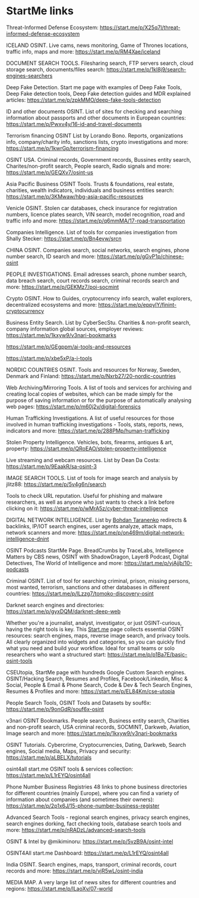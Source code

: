 # StartMe links

Threat-Informed Defense Ecosystem: https://start.me/p/X25q7l/threat-informed-defense-ecosystem

ICELAND OSINT. Live cams, news monitoring, Game of Thrones locations, traffic info, maps and more: https://start.me/p/RM4Xae/iceland

DOCUMENT SEARCH TOOLS. Filesharing search, FTP servers search, cloud storage search, documents/files search: https://start.me/p/1kl8j9/search-engines-searchers

Deep Fake Detection. Start me page with examples of Deep Fake Tools, Deep Fake detection tools, Deep Fake detection guides and MDR explained articles: https://start.me/p/zpkMMO/deep-fake-tools-detection

ID and other documents OSINT. List of sites for checking and searching information about passports and other documents in European countries: https://start.me/p/Pwxv4y/16-id-and-travel-documents

Terrorism financing OSINT List by Lorando Bono. Reports, organizations info, company/charity info, sanctions lists, crypto investigations and more: https://start.me/p/1kwrGp/terrorism-financing

OSINT USA. Criminal records, Government records, Bussines entity search, Charites/non-profit search, People search, Radio signals and more: https://start.me/p/GEQXv7/osint-us

Asia Pacific Business OSINT Tools. Trusts & foundations, real estate, charities, wealth indicators, individuals and business entities search: https://start.me/p/3KMwaw/hbg-asia-pacific-resources

Venicle OSINT. Stolen car databases, check insurance for registration numbers, licence plates search, VIN search, model recognition, road and traffic info and more: https://start.me/p/q6mmMA/17-road-transportation

Companies Intelligence. List of tools for companies investigation from Shally Stecker: https://start.me/p/Bn4evw/srcn

CHINA OSINT. Companies search, social networks, search engines, phone number search, ID search and more: https://start.me/p/gGvP1p/chinese-osint

PEOPLE INVESTIGATIONS. Email adresses search, phone number search, data breach search, court records search, criminal records search and more: https://start.me/p/GEKMz7/poi-socmint

Crypto OSINT. How to Guides, cryptocurrency info search, wallet explorers, decentralized ecosystems and more: https://start.me/p/eppylY/finint-cryptocurrency

Business Entity Search. List by CyberSecStu. Charities & non-profit search, company information global sources, employer reviews: https://start.me/p/1kxyw9/v3nari-bookmarks

https://start.me/p/GEgppm/ai-tools-and-resources

https://start.me/p/xbe5xP/a-i-tools

NORDIC COUNTRIES OSINT. Tools and resources for Norway, Sweden, Denmark and Finland: https://start.me/p/Nxrb27/20-nordic-countries

Web Archiving/Mirroring Tools. A list of tools and services for archiving and creating local copies of websites, which can be made simply for the purpose of saving information or for the purpose of automatically analysing web pages: https://start.me/p/m60j2v/digital-forensics

Human Trafficking Investigations. A list of useful resources for those involved in human trafficking investigations - Tools, stats, reports, news, indicators and more: https://start.me/p/288PMp/human-trafficking

Stolen Property Intelligence. Vehicles, bots, firearms, antiques & art, property: https://start.me/p/QRoEAO/stolen-property-intelligence

Live streaming and webcam resources. List by Dean Da Costa: https://start.me/p/9EaakR/sa-osint-3

IMAGE SEARCH TOOLS. List of tools for image search and analysis by jlitz88: https://start.me/p/5v4g6n/search

Tools to check URL reputation. Useful for phishing and malware researchers, as well as anyone who just wants to check a link before clicking on it: https://start.me/p/wMrA5z/cyber-threat-intelligence

DIGITAL NETWORK INTELLIGENCE. List by [Bohdan Taranenko](https://www.linkedin.com/in/bohdan-taranenko-a3609741/) redirects & backlinks, IP/IOT search engines, user agents analyze, attack maps, network scanners and more: https://start.me/p/on469m/digital-network-intelligence-dnint

OSINT Podcasts StartMe Page. BreadCrumbs by TraceLabs, Intelligence Matters by CBS news, OSINT with ShadowDragon, Layer8 Podcast, Digital Detectives, The World of Intelligence and more: https://start.me/p/vjAjjb/10-podcasts

Criminal OSINT. List of tool for searching criminal, prison, missing persons, most wanted, terrorism, sanctions and other databases in different countries: https://start.me/p/lLzzg7/tomoko-discovery-osint

Darknet search engines and directories: https://start.me/p/gyxDQM/darknet-deep-web

Whether you're a journalist, analyst, investigator, or just OSINT-curious, having the right tools is key. This [Start.me](http://Start.me) page collects essential OSINT resources: search engines, maps, reverse image search, and privacy tools. All clearly organized into widgets and categories, so you can quickly find what you need and build your workflow. Ideal for small teams or solo researchers who want a structured start: https://start.me/p/p1Ba7E/basic-osint-tools

CSEUtopia, StartMe page with hundreds Google Custom Search engines. OSINT/Hacking Search, Resumes and Profiles, Facebook/Linkedin, Misc & Social, People & Email & Phone Search, Code & Dev & Tech Search Engines, Resumes & Profiles and more: https://start.me/p/EL84Km/cse-utopia

People Search Tools, OSINT Tools and Datasets by souf6x: https://start.me/p/9onGdR/souf6x-osint

v3nari OSINT Bookmarks. People search, Business entity search, Charities and non-profit search, USA criminal records, SOCMINT, Darkweb, Aviation, Image search and more: https://start.me/p/1kxyw9/v3nari-bookmarks

OSINT Tutorials. Cybercrime, Cryptocurrencies, Dating, Darkweb, Search engines, Social media, Maps, Privacy and security: https://start.me/p/aLBELX/tutorials

osint4all start.me OSINT tools & services collection: https://start.me/p/L1rEYQ/osint4all

Phone Number Business Registries 48 links to phone business directories for different countries (mainly Europe), where you can find a variety of information about companies (and sometimes their owners): https://start.me/p/2p1x6J/15-phone-number-business-register

Advanced Search Tools - regional search engines, privacy search engines, search engines dorking, fact checking tools, database search tools and more: https://start.me/p/nRADzL/advanced-search-tools

OSINT & Intel by @mikiminoru: https://start.me/p/5vzB9A/osint-intel

OSINT4All start.me Dashboard: https://start.me/p/L1rEYQ/osint4all

India OSINT. Search engines, maps, transport, criminal records, court records and more: https://start.me/p/vjR5wL/osint-india

MEDIA MAP. A very large list of news sites for different countries and regions: https://start.me/p/lLaoXv/07-world

